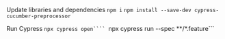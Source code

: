 Update libraries and dependencies
```npm i```
```npm install --save-dev cypress-cucumber-preprocessor```

Run Cypress
```npx cypress open````
```npx cypress run --spec **/*.feature```